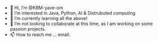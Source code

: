 - 👋 Hi, I’m @KBM-yave-om
- 👀 I’m interested in Java, Python, AI & Distrubuted computing
- 🌱 I’m currently learning all the above! 
- 💞️ I’m not looking to collaborate at this time, as I am working on some passion projects.
- 📫 How to reach me ... email.

<!---
KBM-yave-om/KBM-yave-om is a ✨ special ✨ repository because its `README.md` (this file) appears on your GitHub profile.
You can click the Preview link to take a look at your changes.
--->
